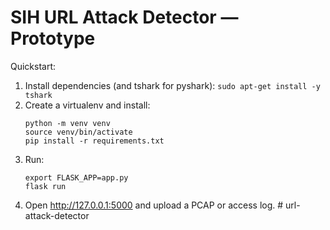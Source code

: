 # SIH URL Attack Detector — Prototype

Quickstart:
1. Install dependencies (and tshark for pyshark): `sudo apt-get install -y tshark`
2. Create a virtualenv and install: 
   ```
   python -m venv venv
   source venv/bin/activate
   pip install -r requirements.txt
   ```
3. Run:
   ```
   export FLASK_APP=app.py
   flask run
   ```
4. Open http://127.0.0.1:5000 and upload a PCAP or access log.
#   u r l - a t t a c k - d e t e c t o r  
 